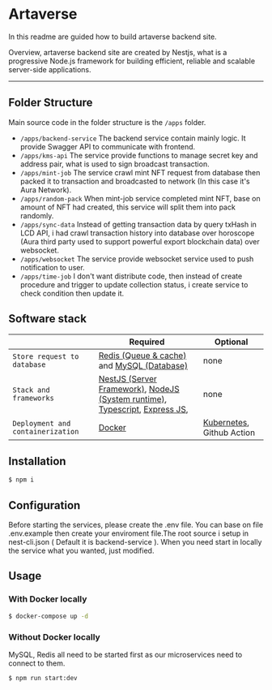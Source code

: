 # Artaverse

In this readme are guided how to build artaverse backend site.  

Overview, artaverse backend site are created by Nestjs, what is a progressive Node.js framework for building efficient, reliable and scalable server-side applications.

---

## Folder Structure  
Main source code in the folder structure is the `/apps` folder.

 - `/apps/backend-service` The backend service contain mainly logic. It provide Swagger API to communicate with frontend.
 - `/apps/kms-api` The service provide functions to manage secret key and address pair, what is used to sign broadcast transaction. 
 - `/apps/mint-job` The service crawl mint NFT request from database then packed it to transaction and broadcasted to network (In this case it's Aura Network).
 - `/apps/random-pack` When mint-job service completed mint NFT, base on amount of NFT had created, this service will split them into pack randomly.
 - `/apps/sync-data` Instead of getting transaction data by query txHash in LCD API, i had crawl transaction history into database over horoscope (Aura third party used to support powerful export blockchain data) over websocket.
 - `/apps/websocket` The service provide websocket service used to push notification to user.
 - `/apps/time-job` I don't want distribute code, then instead of create procedure and trigger to update collection status, i create service to check condition then update it.

## Software stack
  
  |                |Required                          |Optional                         |
|----------------|-------------------------------|-----------------------------|
|`Store request to database`| [Redis (Queue & cache)](https://redis.io/) and [MySQL (Database)](https://www.mysql.com/)            |none            |
|`Stack and frameworks` |[NestJS (Server Framework)](https://nestjs.com), [NodeJS (System runtime)](https://nodejs.org), [Typescript](https://www.typescriptlang.org), [Express JS](https://expressjs.com),                 |none            |
|`Deployment and containerization`          |[Docker](https://www.docker.com/) |[Kubernetes](https://kubernetes.io/), Github Action||

## Installation  
  
```bash  
$ npm i
```  

## Configuration  

Before starting the services, please create the .env file. You can base on file .env.example then create your enviroment file.The root source i setup in nest-cli.json ( Default it is backend-service ). When you need start in locally the service what you wanted, just modified. 

## Usage 
### With Docker locally
```bash
$ docker-compose up -d
```

### Without Docker locally 
MySQL, Redis all need to be started first as our microservices need to connect to them. 
```bash
$ npm run start:dev
```
